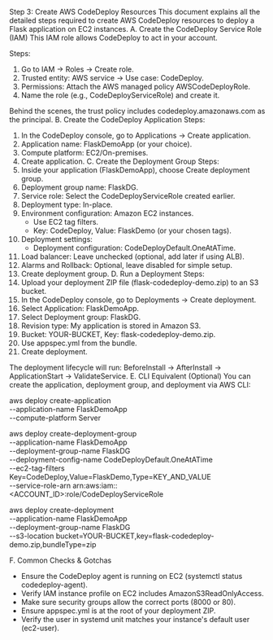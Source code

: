 Step 3: Create AWS CodeDeploy Resources
This document explains all the detailed steps required to create AWS CodeDeploy resources to deploy a Flask application on EC2 instances.
A. Create the CodeDeploy Service Role (IAM)
This IAM role allows CodeDeploy to act in your account.

Steps:
1. Go to IAM → Roles → Create role.
2. Trusted entity: AWS service → Use case: CodeDeploy.
3. Permissions: Attach the AWS managed policy AWSCodeDeployRole.
4. Name the role (e.g., CodeDeployServiceRole) and create it.

Behind the scenes, the trust policy includes codedeploy.amazonaws.com as the principal.
B. Create the CodeDeploy Application
Steps:
1. In the CodeDeploy console, go to Applications → Create application.
2. Application name: FlaskDemoApp (or your choice).
3. Compute platform: EC2/On-premises.
4. Create application.
C. Create the Deployment Group
Steps:
1. Inside your application (FlaskDemoApp), choose Create deployment group.
2. Deployment group name: FlaskDG.
3. Service role: Select the CodeDeployServiceRole created earlier.
4. Deployment type: In-place.
5. Environment configuration: Amazon EC2 instances.
   - Use EC2 tag filters.
   - Key: CodeDeploy, Value: FlaskDemo (or your chosen tags).
6. Deployment settings:
   - Deployment configuration: CodeDeployDefault.OneAtATime.
7. Load balancer: Leave unchecked (optional, add later if using ALB).
8. Alarms and Rollback: Optional, leave disabled for simple setup.
9. Create deployment group.
D. Run a Deployment
Steps:
1. Upload your deployment ZIP file (flask-codedeploy-demo.zip) to an S3 bucket.
2. In the CodeDeploy console, go to Deployments → Create deployment.
3. Select Application: FlaskDemoApp.
4. Select Deployment group: FlaskDG.
5. Revision type: My application is stored in Amazon S3.
6. Bucket: YOUR-BUCKET, Key: flask-codedeploy-demo.zip.
7. Use appspec.yml from the bundle.
8. Create deployment.

The deployment lifecycle will run: BeforeInstall → AfterInstall → ApplicationStart → ValidateService.
E. CLI Equivalent (Optional)
You can create the application, deployment group, and deployment via AWS CLI:

aws deploy create-application \
  --application-name FlaskDemoApp \
  --compute-platform Server

aws deploy create-deployment-group \
  --application-name FlaskDemoApp \
  --deployment-group-name FlaskDG \
  --deployment-config-name CodeDeployDefault.OneAtATime \
  --ec2-tag-filters Key=CodeDeploy,Value=FlaskDemo,Type=KEY_AND_VALUE \
  --service-role-arn arn:aws:iam::<ACCOUNT_ID>:role/CodeDeployServiceRole

aws deploy create-deployment \
  --application-name FlaskDemoApp \
  --deployment-group-name FlaskDG \
  --s3-location bucket=YOUR-BUCKET,key=flask-codedeploy-demo.zip,bundleType=zip

F. Common Checks & Gotchas
- Ensure the CodeDeploy agent is running on EC2 (systemctl status codedeploy-agent).
- Verify IAM instance profile on EC2 includes AmazonS3ReadOnlyAccess.
- Make sure security groups allow the correct ports (8000 or 80).
- Ensure appspec.yml is at the root of your deployment ZIP.
- Verify the user in systemd unit matches your instance's default user (ec2-user).
